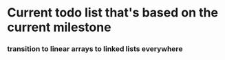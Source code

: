 # Current todo list that's based on the current milestone
### transition to linear arrays to linked lists everywhere